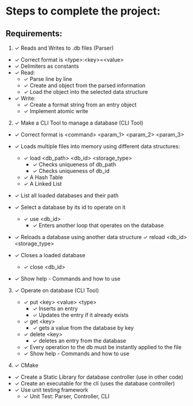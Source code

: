 # Steps to complete the project:

## Requirements:
1. ✓ Reads and Writes to .db files (Parser)
  * ✓ Correct format is \<type\>:\<key\>=\<value\> 
  * ✓ Delimiters as constants
  * ✓ Read:
    * ✓ Parse line by line
    * ✓ Create and object from the parsed information
    * ✓ Load the object into the selected data structure
  * ✓ Write:
    * ✓ Create a format string from an entry object
    * ✓ Implement atomic write

2. ✓ Make a CLI Tool to manage a database (CLI Tool)
  * ✓ Correct format is \<command\> \<param_1\> \<param_2\> \<param_3\>

  * ✓ Loads multiple files into memory using different data structures:
    * ✓ load \<db_path\> \<db_id\> \<storage_type\>
      * ✓ Checks uniqueness of db_path
      * ✓ Checks uniqueness of db_id
    * ✓ A Hash Table
    * ✓ A Linked List

  * ✓ List all loaded databases and their path

  * ✓ Select a database by its id to operate on it
     * ✓ use <db_id>
       * ✓ Enters another loop that operates on the database

  * ✓ Reloads a database using another data structure
      ✓ reload \<db_id\> \<storage_type\>

  * ✓ Closes a loaded database
    * ✓ close \<db_id\>
  * ✓ Show help - Commands and how to use

3. ✓ Operate on database (CLI Tool)
    * ✓ put \<key\> \<value\> \<type\>
      * ✓ Inserts an entry
      * ✓ Updates the entry if it already exists
    * ✓ get \<key\>
      * ✓ gets a value from the database by key
    * ✓ delete \<key\>
      * ✓ deletes an entry from the database
    * ✓ Every operation to the db must be instantly applied to the file
   * ✓ Show help - Commands and how to use

4. ✓ CMake
  * ✓ Create a Static Library for database controller (use in other code)
  * ✓ Create an executable for the cli (uses the database controller)
* ✓ Use unit testing framework
  * ✓ Unit Test: Parser, Controller, CLI
